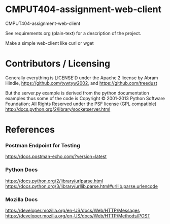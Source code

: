 CMPUT404-assignment-web-client
==============================

CMPUT404-assignment-web-client

See requirements.org (plain-text) for a description of the project.

Make a simple web-client like curl or wget

Contributors / Licensing
========================

Generally everything is LICENSE'D under the Apache 2 license by Abram Hindle, 
https://github.com/tywtyw2002, and https://github.com/treedust

But the server.py example is derived from the python documentation
examples thus some of the code is Copyright © 2001-2013 Python
Software Foundation; All Rights Reserved under the PSF license (GPL
compatible) http://docs.python.org/2/library/socketserver.html

References
========================
### Postman Endpoint for Testing
https://docs.postman-echo.com/?version=latest

### Python Docs
https://docs.python.org/2/library/urlparse.html
https://docs.python.org/3/library/urllib.parse.html#urllib.parse.urlencode

### Mozilla Docs
https://developer.mozilla.org/en-US/docs/Web/HTTP/Messages
https://developer.mozilla.org/en-US/docs/Web/HTTP/Methods/POST

